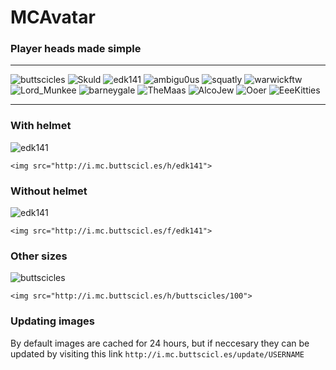 # MCAvatar
### Player heads made simple

----

![buttscicles](http://i.mc.buttscicl.es/h/buttscicles/71)
![Skuld](http://i.mc.buttscicl.es/h/Skuld/71)
![edk141](http://i.mc.buttscicl.es/h/edk141/71)
![ambigu0us](http://i.mc.buttscicl.es/h/ambigu0us/71)
![squatly](http://i.mc.buttscicl.es/h/squatly/71)
![warwickftw](http://i.mc.buttscicl.es/h/warwickftw/71)
![Lord_Munkee](http://i.mc.buttscicl.es/h/Lord_Munkee/71)
![barneygale](http://i.mc.buttscicl.es/h/barneygale/71)
![TheMaas](http://i.mc.buttscicl.es/h/TheMaas/71)
![AlcoJew](http://i.mc.buttscicl.es/h/AlcoJew/71)
![Ooer](http://i.mc.buttscicl.es/h/Ooer/71)
![EeeKitties](http://i.mc.buttscicl.es/h/EeeKitties/71)


----


### With helmet
![edk141](http://i.mc.buttscicl.es/h/edk141)

`<img src="http://i.mc.buttscicl.es/h/edk141">`

### Without helmet
![edk141](http://i.mc.buttscicl.es/f/edk141)

`<img src="http://i.mc.buttscicl.es/f/edk141">`

### Other sizes
![buttscicles](http://i.mc.buttscicl.es/h/buttscicles/100)

`<img src="http://i.mc.buttscicl.es/h/buttscicles/100">`

### Updating images
By default images are cached for 24 hours, but if neccesary they can be updated by visiting this link
`http://i.mc.buttscicl.es/update/USERNAME`

